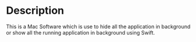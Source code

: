 # Description
This is a Mac Software which is use to hide all the application in background or show all the running application in background using Swift.

